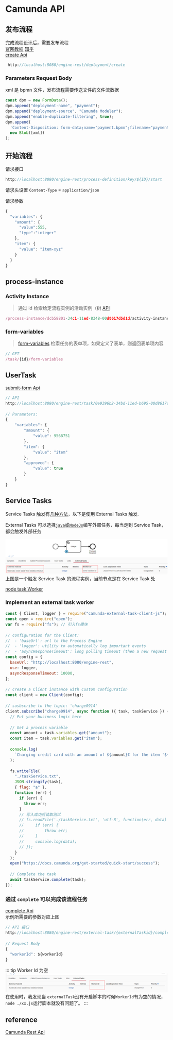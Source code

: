 # Camunda API

## 发布流程

完成流程设计后，需要发布流程  
 [官网教程](https://docs.camunda.org/get-started/quick-start/deploy/)
 [知乎](https://zhuanlan.zhihu.com/p/375908620)    
 [create Api](https://docs.camunda.org/manual/7.17/reference/rest/deployment/post-deployment/)

```javascript
 http://localhost:8080/engine-rest/deployment/create
```

### Parameters Request Body

xml 是 bpmn 文件，发布流程需要传送文件的文件流数据

```javascript
const dpm = new FormData();
dpm.append("deployment-name", "payment");
dpm.append("deployment-source", "Camunda Modeler");
dpm.append("enable-duplicate-filtering", true);
dpm.append(
  'Content-Disposition: form-data;name="payment.bpmn";filename="payment.bpmn";Content-Type: text/xml',
  new Blob([xml])
);
```

## 开始流程

请求接口

```javascript
http://localhost:8080/engine-rest/process-definition/key/${ID}/start
```

请求头设置 `Content-Type` = `application/json`

请求参数

```javascript
{
  "variables": {
    "amount": {
      "value":555,
      "type":"integer"
    },
    "item": {
      "value": "item-xyz"
    }
  }
}
```

## process-instance

### Activity Instance
> 通过 id 检索给定流程实例的活动实例（树 [API](https://docs.camunda.org/manual/7.17/reference/rest/process-instance/get-activity-instances/)
```javascript
/process-instance/dcb58801-34c1-11ed-8348-00d8617d5d1d/activity-instances
```

### form-variables
> [form-variables](https://docs.camunda.org/manual/7.17/reference/rest/task/get-form-variables/)
  检索任务的表单项，如果定义了表单，则返回表单项内容

```javascript
// GET
/task/{id}/form-variables
```

## UserTask

[submit-form Api](https://docs.camunda.org/manual/7.17/reference/rest/task/post-submit-form/)

```javascript
// API
http://localhost:8080/engine-rest/task/0e9396b2-34bd-11ed-b695-00d8617d5d1d/submit-form

// Parameters:
{
    "variables": {
        "amount": {
            "value": 9568751
        },
        "item": {
            "value": "item"
        },
        "approved": {
            "value": true
        }
    }
}
```

## Service Tasks

Service Tasks 触发有[几种方法](https://docs.camunda.org/manual/latest/reference/bpmn20/tasks/service-task/)，以下是使用 External Tasks 触发.

External Tasks 可以选择[`java`或`NodeJs`](https://docs.camunda.org/get-started/quick-start/service-task/)编写外部任务，每当走到 Service Task，都会触发外部任务

![workerId](./externalTask.jpg)  
上图是一个触发 Service Task 的流程实例，当前节点是在 Service Task 处

[node task Worker](https://docs.camunda.org/get-started/quick-start/service-task/)
### Implement an external task worker

```javascript
const { Client, logger } = require("camunda-external-task-client-js");
const open = require("open");
var fs = require("fs"); // 引入fs模块

// configuration for the Client:
//  - 'baseUrl': url to the Process Engine
//  - 'logger': utility to automatically log important events
//  - 'asyncResponseTimeout': long polling timeout (then a new request will be issued)
const config = {
  baseUrl: "http://localhost:8080/engine-rest",
  use: logger,
  asyncResponseTimeout: 10000,
};

// create a Client instance with custom configuration
const client = new Client(config);

// susbscribe to the topic: 'charge0914'
client.subscribe("charge0914", async function ({ task, taskService }) {
  // Put your business logic here

  // Get a process variable
  const amount = task.variables.get("amount");
  const item = task.variables.get("item");

  console.log(
    `Charging credit card with an amount of ${amount}€ for the item '${item}'...`
  );

  fs.writeFile(
    "./taskService.txt",
    JSON.stringify(task),
    { flag: "a" },
    function (err) {
      if (err) {
        throw err;
      }
      // 写入成功后读取测试
      // fs.readFile('./taskService.txt', 'utf-8', function(err, data) {
      //     if (err) {
      //         throw err;
      //     }
      //     console.log(data);
      // });
    }
  );
  open("https://docs.camunda.org/get-started/quick-start/success");

  // Complete the task
  await taskService.complete(task);
});
```

### 通过 `complete` 可以完成该流程任务
[complete Api](https://docs.camunda.org/manual/7.17/reference/rest/external-task/post-complete/)  
示例所需要的参数对应上图

```javascript
// API 接口
http://localhost:8080/engine-rest/external-task/{externalTaskid}/complete

// Request Body
{
  "workerId": ${workerId}
}
```

::: tip Worker Id 为空
![WorkId Empty](./emptyworkId.jpg)
在使用时，我发现当 `externalTask`没有开启脚本的时候`WorkerId`有为空的情况， `node ./xx.js`运行脚本就没有问题了。
:::

## reference

[Camunda Rest Api](https://docs.camunda.org/manual/7.17/reference/rest/overview/)
